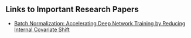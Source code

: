 ## Links to Important Research Papers

 - [Batch Normalization: Accelerating Deep Network Training by Reducing Internal Covariate Shift](https://arxiv.org/abs/1502.03167)


